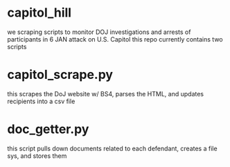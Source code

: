 # capitol_hill
we scraping scripts to monitor DOJ investigations and arrests of participants in 6 JAN attack on U.S. Capitol
this repo currently contains two scripts

# capitol_scrape.py
this scrapes the DoJ website w/ BS4, parses the HTML, and updates recipients into a csv file

# doc_getter.py
this script pulls down documents related to each defendant, creates a file sys, and stores them
